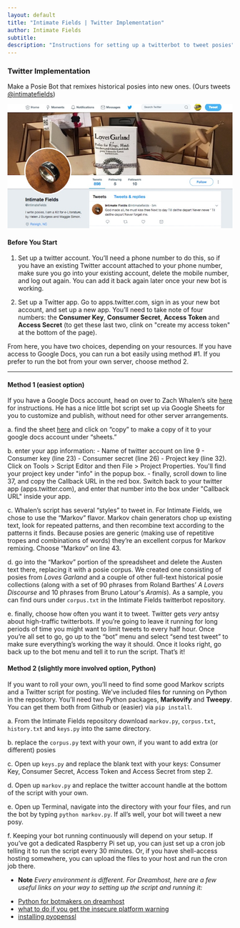 ```yaml
---
layout: default
title: "Intimate Fields | Twitter Implementation"
author: Intimate Fields
subtitle: 
description: "Instructions for setting up a twitterbot to tweet posies"
---
```

### Twitter Implementation

Make a Posie Bot that remixes historical posies into new ones. (Ours tweets [@intimatefields](https://twitter.com/intimatefields))

<img src="img/twitter.jpg" class="img-responsive">

#### Before You Start

1. Set up a twitter account. You’ll need a phone number to do this, so if you have an existing Twitter account attached to your phone number, make sure you go into your existing account, delete the mobile number, and log out again. You can add it back again later once your new bot is working.

2. Set up a Twitter app. Go to apps.twitter.com, sign in as your new bot account, and set up a new app. You’ll need to take note of four numbers: the **Consumer Key**, **Consumer Secret**, **Access Token** and **Access Secret** (to get these last two, clink on "create my access token" at the bottom of the page).

From here, you have two choices, depending on your resources. If you have access to Google Docs, you can run a bot easily using method #1. If you prefer to run the bot from your own server, choose method 2.

***
#### Method 1 (easiest option)

If you have a Google Docs account, head on over to Zach Whalen’s site [here](http://www.zachwhalen.net/posts/how-to-make-a-twitter-bot-with-google-spreadsheets-version-04/) for instructions. He has a nice little bot script set up via Google Sheets for you to customize and publish, without need for other server arrangements.

a. find the sheet [here](https://docs.google.com/spreadsheets/d/1Cbg_6pYN04XtDHpDLtxAP3ExQEBL8PYBXBQ1E5_Sq30/copy) and click on “copy” to make a copy of it to your google docs account under “sheets.”

b. enter your app information: 
    - Name of twitter account on line 9
    - Consumer key (line 23)
    - Consumer secret (line 26)
    - Project key (line 32). Click on Tools > Script Editor and then File > Project Properties. You'll find your project key under "info" in the popup box.
    - finally, scroll down to line 37, and copy the Callback URL in the red box. Switch back to your twitter app (apps.twitter.com), and enter that number into the box under "Callback URL" inside your app.

c. Whalen’s script has several “styles” to tweet in. For Intimate Fields, we chose to use the “Markov” flavor. Markov chain generators chop up existing text, look for repeated patterns, and then recombine text according to the patterns it finds. Because posies are generic (making use of repetitive tropes and combinations of words) they’re an excellent corpus for Markov remixing. Choose “Markov” on line 43.

d. go into the “Markov” portion of the spreadsheet and delete the Austen text there, replacing it with a posie corpus. We created one consisting of posies from *Loves Garland* and a couple of other full-text historical posie collections (along with a set of 90 phrases from Roland Barthes’ *A Lovers Discourse* and 10 phrases from Bruno Latour's *Aramis*). As a sample, you can find ours under `corpus.txt` in the Intimate Fields twitterbot repository.

e. finally, choose how often you want it to tweet. Twitter gets *very* antsy about high-traffic twitterbots. If you’re going to leave it running for long periods of time you might want to limit tweets to every half hour. Once you’re all set to go, go up to the “bot” menu and select “send test tweet” to make sure everything’s working the way it should. Once it looks right, go back up to the bot menu and tell it to run the script. That’s it!

#### Method 2 (slightly more involved option, Python)

If you want to roll your own, you’ll need to find some good Markov scripts and a Twitter script for posting. We’ve included files for running on Python in the repository. You’ll need two Python packages, **Markovify** and **Tweepy**. You can get them both from Github or (easier) via `pip install`.

a. From the Intimate Fields repository download `markov.py`, `corpus.txt`, `history.txt` and `keys.py` into the same directory.

b. replace the `corpus.py` text with your own, if you want to add extra (or different) posies

c. Open up `keys.py` and replace the blank text with your keys: Consumer Key, Consumer Secret, Access Token and Access Secret from step 2.

d. Open up `markov.py` and replace the twitter account handle at the bottom of the script with your own.

e. Open up Terminal, navigate into the directory with your four files, and run the bot by typing `python markov.py`. If all’s well, your bot will tweet a new posy.

f. Keeping your bot running continuously will depend on your setup. If you’ve got a dedicated Raspberry Pi set up, you can just set up a cron job telling it to run the script every 30 minutes. Or, if you have shell-access hosting somewhere, you can upload the files to your host and run the cron job there.

* **Note** *Every environment is different. For Dreamhost, here are a few useful links on your way to setting up the script and running it:*

- [Python for botmakers on dreamhost](https://gist.github.com/moonmilk/8d78032debd16f31a8a9)
- [what to do if you get the insecure platform warning](https://urllib3.readthedocs.org/en/latest/security.html#insecureplatformwarning)
- [installing pyopenssl](https://urllib3.readthedocs.org/en/latest/security.html#openssl-pyopenssl)